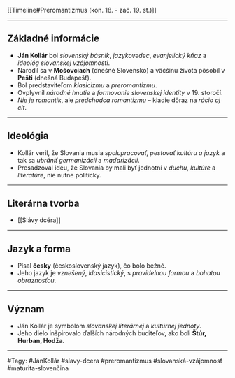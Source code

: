 [[Timeline#Preromantizmus (kon. 18. - zač. 19. st.)]]

---

## Základné informácie
- **Ján Kollár** bol *slovenský básnik*, *jazykovedec*, *evanjelický kňaz* a *ideológ slovanskej vzájomnosti*.
- Narodil sa v **Mošovciach** (dnešné Slovensko) a väčšinu života pôsobil v **Pešti** (dnešná Budapešť).
- Bol predstaviteľom *klasicizmu* a *preromantizmu*.
- Ovplyvnil *národné hnutie* a *formovanie slovenskej identity* v 19. storočí.
- *Nie je romantik*, ale *predchodca romantizmu* – kladie dôraz na *rácio aj cit*.

---

## Ideológia
- Kollár veril, že Slovania musia *spolupracovať*, *pestovať kultúru a jazyk* a tak sa *ubrániť germanizácii* a *maďarizácii*.
- Presadzoval ideu, že Slovania by mali byť jednotní v *duchu*, *kultúre* a *literatúre*, nie nutne politicky.

---

## Literárna tvorba

- [[Slávy dcéra]]

---

## Jazyk a forma
- Písal **česky** (československý jazyk), čo bolo bežné.
- Jeho jazyk je *vznešený*, *klasicistický*, s *pravidelnou formou* a *bohatou obraznosťou*.

---

## Význam
- Ján Kollár je symbolom *slovanskej literárnej* a *kultúrnej jednoty*.
- Jeho dielo inšpirovalo ďalších národných buditeľov, ako boli **Štúr, Hurban, Hodža**.

---

#Tagy: #JánKollár #slavy-dcera #preromantizmus #slovanská-vzájomnosť #maturita-slovenčina
